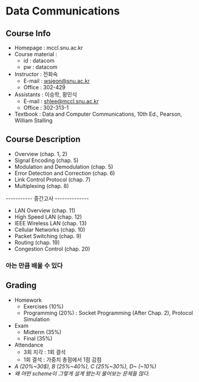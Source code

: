 # Data Communications

## Course Info

* Homepage : mccl.snu.ac.kr
* Course material : 
    - id : datacom
    - pw : datacom
* Instructor : 전화숙
    - E-mail : wsjeon@snu.ac.kr
    - Office : 302-429
* Assistants : 이승학, 황민식
    - E-mail : shlee@mccl.snu.ac.kr
    - Office : 302-313-1
* Textbook : Data and Computer Communications, 10th Ed., Pearson, William Stalling

## Course Description

* Overview (chap. 1, 2)
* Signal Encoding (chap. 5)
* Modulation and Demodulation (chap. 5)
* Error Detection and Correction (chap. 6)
* Link Control Protocol (chap. 7)
* Multiplexing (chap. 8)

----------- 중간고사 -------------- 
* LAN Overview (chap. 11)
* High Speed LAN (chap. 12)
* IEEE Wireless LAN (chap. 13)
* Cellular Networks (chap. 10)
* Packet Switching (chap. 9)
* Routing (chap. 19)
* Congestion Control (chap. 20)

### 아는 만큼 배울 수 있다

## Grading

* Homework
    - Exercises (10%)
    - Programming (20%) : Socket Programming (After Chap. 2), Protocol Simulation
* Exam
    - Midterm (35%)
    - Final (35%)
* Attendance
    - 3회 지각 : 1회 결석
    - 1회 결석 : 가중치 총점에서 1점 감점
* *A (20%~30$), B (25%~40%), C (25%~30%), D~ (~10%)*
* *왜 어떤 scheme이 그렇게 설계 됐는지 물어보는 문제들 많다.*